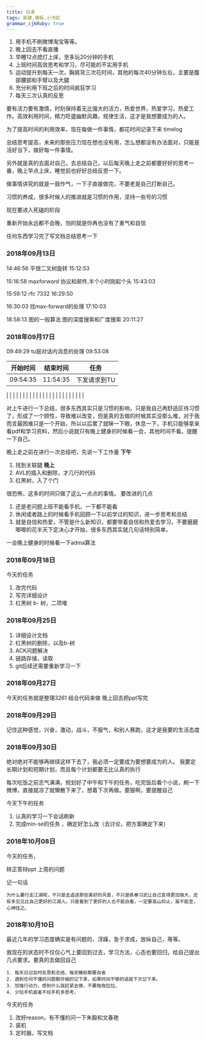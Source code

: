 ```yaml
---
title: 日课
tags: 新建,模板,小书匠
grammar_cjkRuby: true
---
```



1. 用手机不刷微博淘宝等等。
2. 晚上回去不看直播
3. 早睡12点熄灯上床，至多玩20分钟的手机
4. 上班时间高效思考和学习，尽可能的不实用手机
5. 运动提升到每天一次，胸肩背三次花时间，其他的每次40分钟左右，主要是腹部腰部和手臂以及大腿
6. 充分利用下班之后的时间疯狂学习
7. 每天三次认真的反思


要有活力要有激情，时刻保持着无比强大的活力，热爱世界，热爱学习，热爱工作。高效利用时间，精力旺盛幽默风趣，规律生活，这才是我想要成为的人。

为了提高时间的利用效率，现在每做一件事情，都花时间记录下来
timelog

总结思考提高，未来的那些压力现在想也没有用，怎么想都没有办法面对，只能是活好当下，做好每一件事情。

另外就是真的去面对自己，去总结自己，以后每天晚上走之前都要好好的思考一番，晚上早点上床，睡觉前也好好总结反思一下。

做事情讲究的就是一鼓作气，一下子直接做完，不要老是自己打断自己。

习惯的养成，很多时候人的推进就是习惯的作用，坚持一些号的习惯

现在要进入死磕的阶段

重新开始永远都不会晚，怕的就是你再也没有了勇气和自信

任何东西学习完了写文档总结思考一下

### 2018年09月13日

14:46:56
平很二叉树旋转
15:12:53

15:16:58
maxforword 协议和邮件,半个小时刚起个头
15:43:03


15:59:12
rfc  7332 
16:29:50

16:30:03
找max-forward的处理
17:10:03

18:58:13
图的一般算法  图的深度搜索和广度搜索
20:11:27

### 2018年09月17日
09:49:29
tu层对话内消息的处理
09:53:08

| 开始时间    |  结束时间    |  任务     |
| --- | --- | --- |
|     09:54:35 |  11:54:35   | 下发请求到TU     |

|      |    |      |
|      |    |      |
|      |    |      |
|      |    |      |
|      |    |      |
|      |    |      |


对上午进行一下总结，很多东西其实只是习惯的影响，只是我自己再舒适区待习惯了，形成了一个顾性，导致难以改变，但是真的去做的时候其实没那么难，对于我而言最困难只是一个开始，所以以后累了就眯一下眼，休息一下，手机只能够拿来看pdf和学习资料，然后小说就只有晚上健身的时候看一会，其他时间不看。提醒一下自己。



晚上走之前在进行一次总结吧，先说一下工作量
**下午**
1. 找到关联腿
**晚上**
1. AVL的插入和删除，才几行的代码
2. 红黑树，入了个门

很恐怖，这多的时间只做了这么一点点的事情。
要改进的几点
1. 还是老问题上班不能看手机，一下都不能看
2. 休闲或者路上的时候看手机回顾一下以前学过的知识，进一步思考和总结
3. 就是自信和热爱，不管是什么新知识，都要带着自信和热爱去学习，不要磨磨唧唧的花半天下定决心才开始，很多东西其实就几句话特别简单。


一会晚上健身的时候看一下adma算法

### 2018年09月18日
今天的任务
1. 改完代码
2. 写完详细设计
3. 红黑树 b- 树，二项堆



### 2018年09月25日
1. 详细设计文档
2. 红黑树的删除，以及b-树
3. ACK问题解决
4. 链路存储，读取
5. git后续还需要重新学习一下

### 2018年09月27日

今天的任务就是整理3261 结合代码来做
晚上回去把ppt写完

### 2018年09月29日

记住这种感觉，兴奋，激动，战斗，不服气，和别人赛跑，这才是我要的生活态度

### 2018年09月30日

绝对绝对不能够再继续这样下去了，我必须一定要成为要想要成为的人。
我要定长期计划和短期计划，而且每个计划都要无比认真的执行

每次吃饭之前志气满满，规划好了中午和下午的任务，吃完饭后看个小说，刷一下微博，直接就凉了就懒散下来了，想着下次再做。要狠啊，要提醒自己

今天下午的任务

1. 认真的学习一下会话刷新
2. 完成min-se的任务 ，确定好怎么改（去讨论，把方案确定下来）

### 2018年10月08日

今天的任务， 

转正答辩ppt
上周的问题

记一句话

``` 
为什么要行走江湖呢，不只是去追逐那些美好的风景，不只是练拳习武让自己变得更加强大，还有多见见比自己更好的江湖人。只是看到了更好的人也不能白看，一定要高山仰止，虽不能至，心神往之。
```
### 2018年10月10日
最近几年的学习态度确实是有问题的，浮躁，急于求成，放纵自己，等等。

我现在的状态时不仅仅心气上要回到过去，学习方法，心态也要回归，给自己提出几点要求。要真的去做回自己

``` 
1. 每天日记及时反思和总结，每天睡前都要自省
2. 遇到任何不懂的问题都仔细的记下来，如果时间不够的话就下次记下来。
3. 加强行动力，想到什么就赶紧去做，不要拖拖拉拉。
4. 少玩手机或者不玩手机多思考。
```

今天的任务

1. 改好reason，有不懂的问一下朱毅和文春艳
2. 装机
3. 定时器，写文档